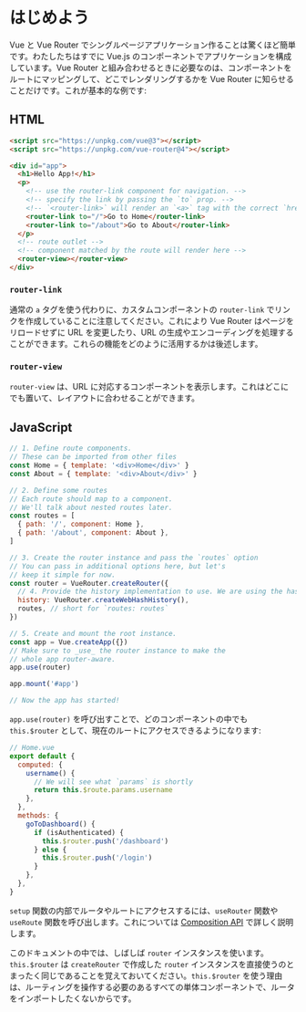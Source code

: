 # はじめよう

<VueMasteryVideo
  title="Get Started with Vue Router"
  url="https://player.vimeo.com/video/548250062"
  img="/Vue_Router_-_Getting_Started.jpeg"
/>

<script setup>
  import VueMasteryVideo from '../../.vitepress/components/VueMasteryVideo.vue'
  </script>

Vue と Vue Router でシングルページアプリケーション作ることは驚くほど簡単です。わたしたちはすでに Vue.js のコンポーネントでアプリケーションを構成しています。Vue Router と組み合わせるときに必要なのは、コンポーネントをルートにマッピングして、どこでレンダリングするかを Vue Router に知らせることだけです。これが基本的な例です:

## HTML

```html
<script src="https://unpkg.com/vue@3"></script>
<script src="https://unpkg.com/vue-router@4"></script>

<div id="app">
  <h1>Hello App!</h1>
  <p>
    <!-- use the router-link component for navigation. -->
    <!-- specify the link by passing the `to` prop. -->
    <!-- `<router-link>` will render an `<a>` tag with the correct `href` attribute -->
    <router-link to="/">Go to Home</router-link>
    <router-link to="/about">Go to About</router-link>
  </p>
  <!-- route outlet -->
  <!-- component matched by the route will render here -->
  <router-view></router-view>
</div>
```

### `router-link`

通常の `a` タグを使う代わりに、カスタムコンポーネントの `router-link` でリンクを作成していることに注意してください。これにより Vue Router はページをリロードせずに URL を変更したり、URL の生成やエンコーディングを処理することができます。これらの機能をどのように活用するかは後述します。

### `router-view`

`router-view` は、URL に対応するコンポーネントを表示します。これはどこにでも置いて、レイアウトに合わせることができます。

## JavaScript

```js
// 1. Define route components.
// These can be imported from other files
const Home = { template: '<div>Home</div>' }
const About = { template: '<div>About</div>' }

// 2. Define some routes
// Each route should map to a component.
// We'll talk about nested routes later.
const routes = [
  { path: '/', component: Home },
  { path: '/about', component: About },
]

// 3. Create the router instance and pass the `routes` option
// You can pass in additional options here, but let's
// keep it simple for now.
const router = VueRouter.createRouter({
  // 4. Provide the history implementation to use. We are using the hash history for simplicity here.
  history: VueRouter.createWebHashHistory(),
  routes, // short for `routes: routes`
})

// 5. Create and mount the root instance.
const app = Vue.createApp({})
// Make sure to _use_ the router instance to make the
// whole app router-aware.
app.use(router)

app.mount('#app')

// Now the app has started!
```

`app.use(router)` を呼び出すことで、どのコンポーネントの中でも `this.$router` として、現在のルートにアクセスできるようになります:

```js
// Home.vue
export default {
  computed: {
    username() {
      // We will see what `params` is shortly
      return this.$route.params.username
    },
  },
  methods: {
    goToDashboard() {
      if (isAuthenticated) {
        this.$router.push('/dashboard')
      } else {
        this.$router.push('/login')
      }
    },
  },
}
```

`setup` 関数の内部でルータやルートにアクセスするには、`useRouter` 関数や `useRoute` 関数を呼び出します。これについては [Composition API](./advanced/composition-api.md#accessing-the-router-and-current-route-inside-setup) で詳しく説明します。

このドキュメントの中では、しばしば `router` インスタンスを使います。`this.$router` は `createRouter` で作成した `router` インスタンスを直接使うのとまったく同じであることを覚えておいてください。`this.$router` を使う理由は、ルーティングを操作する必要のあるすべての単体コンポーネントで、ルータをインポートしたくないからです。
